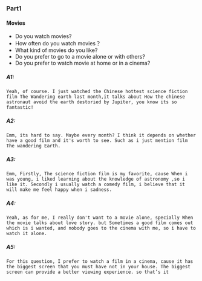 ### Part1 

#### Movies

* Do you watch movies?
* How often do you watch movies？
* What kind of movies do you like?
* Do you prefer to go to a movie alone or with others?
* Do you prefer to watch movie at home or in a cinema?




##### A1: 

`Yeah, of course. I just watched the Chinese hottest science fiction film The Wandering earth last month,it talks about How the chinese astronaut avoid the earth destoried by Jupiter, you know its so fantastic!`

##### A2: 

`Emm, its hard to say. Maybe every month? I think it depends on whether have a good film and it's worth to see. Such as i just mention film The wandering Earth.`

##### A3:

`Emm, Firstly, The science fiction film is my favorite, cause When i was young, i liked learning about the knowledge of astronomy ,so i like it. Secondly i usually watch a comedy film, i believe that it will make me feel happy when i sadness.`

##### A4:

`Yeah, as for me, I really don't want to a movie alone, specially When the movie talks about love story. but Sometimes a good film comes out which is i wanted, and nobody goes to the cinema with me, so i have to watch it alone.`

##### A5:

`For this question, I prefer to watch a film in a cinema, cause it has the biggest screen that you must have not in your house. The biggest screen can provide a better viewing experience. so that’s it`